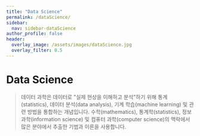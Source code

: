 ```yaml
---
title: "Data Science"
permalink: /dataScience/
sidebar:
  nav: sidebar-dataScience
author_profile: false
header:
  overlay_image: /assets/images/dataScience.jpg
  overlay_filter: 0.5
---
```

# Data Science
> 데이터 과학은 데이터로 "실제 현상을 이해하고 분석"하기 위해 통계(statistics), 데이터 분석(data analysis), 기계 학습(machine learning) 및 관련 방법을 통합하는 개념입니다. 수학(mathematics), 통계학(statistics), 정보 과학(information science) 및 컴퓨터 과학(computer science)의 맥락에서 많은 분야에서 추출한 기법과 이론을 사용합니다.
